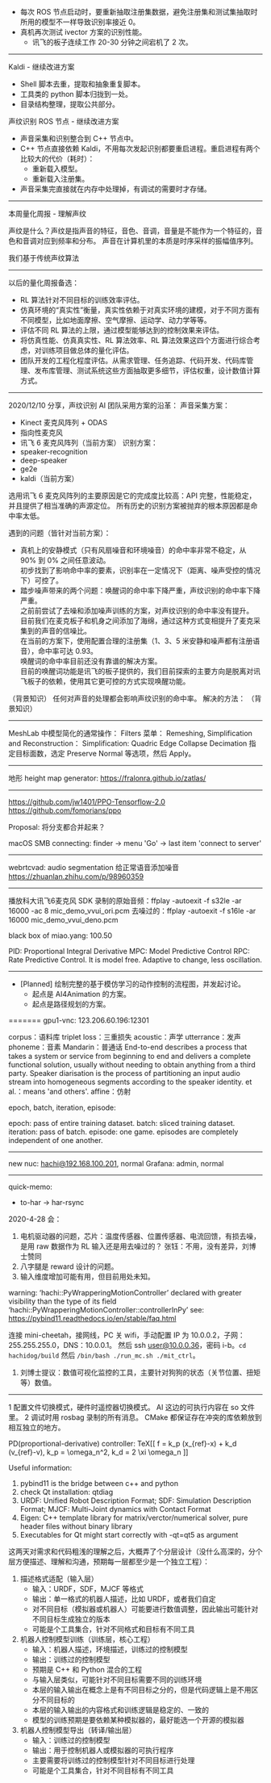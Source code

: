 * 每次 ROS 节点启动时，要重新抽取注册集数据，避免注册集和测试集抽取时所用的模型不一样导致识别率接近 0。
* 真机再次测试 ivector 方案的识别性能。
  * 讯飞的板子连续工作 20-30 分钟之间宕机了 2 次。

_______
Kaldi - 继续改进方案
- Shell 脚本去重，提取和抽象重复脚本。
- 工具类的 python 脚本归拢到一处。
- 目录结构整理，提取公共部分。

声纹识别 ROS 节点 - 继续改进方案
- 声音采集和识别整合到 C++ 节点中。
- C++ 节点直接依赖 Kaldi，不用每次发起识别都要重启进程。重启进程有两个比较大的代价（耗时）：
  - 重新载入模型。
  - 重新载入注册集。
- 声音采集完直接就在内存中处理掉，有调试的需要时才存储。

_______
本周量化周报 - 理解声纹

声纹是什么？声纹是指声音的特征，音色、音调，音量是不能作为一个特征的，音色和音调对应到频率和分布。
声音在计算机里的本质是时序采样的振幅值序列。

我们基于传统声纹算法

_______
以后的量化周报备选：
- RL 算法针对不同目标的训练效率评估。
- 仿真环境的“真实性”衡量，真实性依赖于对真实环境的建模，对于不同方面有不同模型，比如地面摩擦、空气摩擦、运动学、动力学等等。
- 评估不同 RL 算法的上限，通过模型能够达到的控制效果来评估。
- 将仿真性能、仿真真实性、RL 算法效率、RL 算法效果这四个方面进行综合考虑，对训练项目做总体的量化评估。
- 团队开发的工程化程度评估。从需求管理、任务追踪、代码开发、代码库管理、发布库管理、测试系统这些方面抽取更多细节，评估权重，设计数值计算方式。

_______
2020/12/10 分享，声纹识别
AI 团队采用方案的沿革：
声音采集方案：
- Kinect 麦克风阵列 + ODAS
- 指向性麦克风
- 讯飞 6 麦克风阵列（当前方案）
识别方案：
- speaker-recognition
- deep-speaker
- ge2e
- kaldi（当前方案）

选用讯飞 6 麦克风阵列的主要原因是它的完成度比较高：API 完整，性能稳定，并且提供了相当准确的声源定位。
所有历史的识别方案被抛弃的根本原因都是命中率太低。

遇到的问题（皆针对当前方案）：
* 真机上的安静模式（只有风扇噪音和环境噪音）的命中率非常不稳定，从 90% 到 0% 之间任意波动。   
  初步找到了影响命中率的要素，识别率在一定情况下（距离、噪声受控的情况下）可控了。
* 踏步噪声带来的两个问题：唤醒词的命中率下降严重，声纹识别的命中率下降严重。   
  之前前尝试了去噪和添加噪声训练的方案，对声纹识别的命中率没有提升。   
  目前我们在麦克板子和机身之间添加了海绵，通过这种方式变相提升了麦克采集到的声音的信噪比。   
  在当前的方案下，使用配置合理的注册集（1、3、5 米安静和噪声都有注册语音），命中率可达 0.93。   
  唤醒词的命中率目前还没有靠谱的解决方案。    
  目前的唤醒词功能是讯飞的板子提供的，我们目前探索的主要方向是脱离对讯飞板子的依赖，使用其它更可控的方式实现唤醒功能。

（背景知识）
任何对声音的处理都会影响声纹识别的命中率。
解决的方法：
（背景知识）

-------
MeshLab 中模型简化的通常操作：
Filters 菜单：
Remeshing, Simplification and Reconstruction：
Simplification: Quadric Edge Collapse Decimation
指定目标面数，选定 Preserve Normal 等选项，然后 Apply。

-------
地形 height map generator:
https://fralonra.github.io/zatlas/

-------
https://github.com/jw1401/PPO-Tensorflow-2.0
https://github.com/fomorians/ppo

Proposal: 将分支都合并起来？

macOS SMB connecting: finder -> menu 'Go' -> last item 'connect to server'
_______
webrtcvad: audio segmentation
给正常语音添加噪音 https://zhuanlan.zhihu.com/p/98960359

_______
播放科大讯飞6麦克风 SDK 录制的原始音频：ffplay -autoexit -f s32le -ar 16000 -ac 8 mic_demo_vvui_ori.pcm
去噪过的：ffplay -autoexit -f s16le -ar 16000 mic_demo_vvui_deno.pcm

black box of miao.yang: 100.50

PID: Proportional Integral Derivative
MPC: Model Predictive Control
RPC: Rate Predictive Control. It is model free. Adaptive to change, less oscillation.

_______
- [Planned] 绘制完整的基于模仿学习的动作控制的流程图，并发起讨论。
  - 起点是 AI4Animation 的方案。
  - 起点是路径规划的方案。

=======
gpu1-vnc: 123.206.60.196:12301

corpus：语料库
triplet loss：三重损失
acoustic：声学
utterrance：发声
phoneme：音素
Mandarin：普通话
End-to-end describes a process that takes a system or service from beginning to end
  and delivers a complete functional solution,
  usually without needing to obtain anything from a third party.
Speaker diarisation is the process of partitioning an input audio stream
  into homogeneous segments according to the speaker identity.
et al.：means 'and others'.
affine：仿射

epoch, batch, iteration, episode:

epoch: pass of entire training dataset.
batch: sliced training dataset.
iteration: pass of batch.
episode: one game. episodes are completely independent of one another.

_______ _______
new nuc: hachi@192.168.100.201, normal
Grafana: admin, normal

_______ _______
quick-memo:
- to-har -> har-rsync

2020-4-28 会：
1. 电机驱动器的问题，芯片：温度传感器、位置传感器、电流回馈，有损去噪，是用 raw 数据作为 RL 输入还是用去噪过的？
   张钰：不用，没有差异，刘博士赞同
2. 八字腿是 reward 设计的问题。
3. 输入维度增加可能有用，但目前用处未知。

warning: ‘hachi::PyWrapperingMotionController’
 declared with greater visibility than the type of its field
  ‘hachi::PyWrapperingMotionController::controllerInPy’
see: https://pybind11.readthedocs.io/en/stable/faq.html

连接 mini-cheetah，接网线，PC 关 wifi，手动配置 IP 为 10.0.0.2，子网：255.255.255.0，DNS：10.0.0.1。
然后 ssh user@10.0.0.36，密码 i-b。`cd hachidog/build` 然后 `/bin/bash ./run_mc.sh ./mit_ctrl`。

1. 刘博士提议：数值可视化监控的工具，主要针对狗狗的状态（关节位置、扭矩等）数值。

_______ _______
1 配置文件切换模式，硬件时遥控器切换模式。
  AI 这边的可执行内容在 so 文件里。
2 调试时用 rosbag 录制的所有消息。
  CMake 都保证存在冲突的库依赖放到相互独立的地方。

PD(proportional-derivative) controller: TeX[[ f = k_p (x_{ref}-x) + k_d (v_{ref}-v), k_p = \omega_n^2, k_d = 2 \xi \omega_n ]]

Useful information:
1. pybind11 is the bridge between c++ and python
2. check Qt installation: qtdiag
3. URDF: Unified Robot Description Format; SDF: Simulation Description Format; MJCF: Multi-Joint dynamics with Contact Format
4. Eigen: C++ template library for matrix/verctor/numerical solver, pure header files without binary library
5. Executables for Qt might start correctly with -qt=qt5 as argument

这两天对需求和代码粗浅的理解之后，大概弄了个分层设计（没什么高深的，分个层方便描述、理解和沟通，预期每一层都至少是一个独立工程）：
1. 描述格式适配（输入层）
   - 输入：URDF，SDF，MJCF 等格式
   - 输出：单一格式的机器人描述，比如 URDF，或者我们自定
   - 对不同目标（模拟器或机器人）可能要进行数值调整，因此输出可能针对不同目标生成独立的版本
   - 可能是个工具集合，针对不同格式和目标有不同工具
2. 机器人控制模型训练（训练层，核心工程）
   - 输入：机器人描述，环境描述，训练过的控制模型
   - 输出：训练过的控制模型
   - 预期是 C++ 和 Python 混合的工程
   - 与输入层类似，可能针对不同目标需要不同的训练环境
   - 本层的输入输出在概念上是有不同目标之分的，但是代码逻辑上是不用区分不同目标的
   - 本层的输入输出的内容格式和训练逻辑是稳定的、一致的
   - 模型的训练预期是要依赖某种模拟器的，最好能选一个开源的模拟器
3. 机器人控制模型导出（转译/输出层）
   - 输入：训练过的控制模型
   - 输出：用于控制机器人或模拟器的可执行程序
   - 主要需要将训练过的控制模型针对不同目标进行处理
   - 可能是个工具集合，针对不同目标有不同工具
